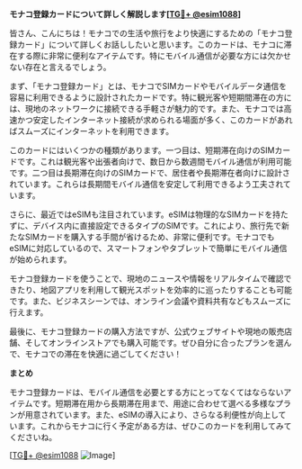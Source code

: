 **モナコ登録カードについて詳しく解説します[[TG💪+ @esim1088](https://t.me/s/esim1088)]**

皆さん、こんにちは！モナコでの生活や旅行をより快適にするための「モナコ登録カード」について詳しくお話ししたいと思います。このカードは、モナコに滞在する際に非常に便利なアイテムです。特にモバイル通信が必要な方には欠かせない存在と言えるでしょう。

まず、「モナコ登録カード」とは、モナコでSIMカードやモバイルデータ通信を容易に利用できるように設計されたカードです。特に観光客や短期間滞在の方には、現地のネットワークに接続できる手軽さが魅力的です。また、モナコでは高速かつ安定したインターネット接続が求められる場面が多く、このカードがあればスムーズにインターネットを利用できます。

このカードにはいくつかの種類があります。一つ目は、短期滞在向けのSIMカードです。これは観光客や出張者向けで、数日から数週間モバイル通信が利用可能です。二つ目は長期滞在向けのSIMカードで、居住者や長期滞在者向けに設計されています。これらは長期間モバイル通信を安定して利用できるよう工夫されています。

さらに、最近ではeSIMも注目されています。eSIMは物理的なSIMカードを持たずに、デバイス内に直接設定できるタイプのSIMです。これにより、旅行先で新たなSIMカードを購入する手間が省けるため、非常に便利です。モナコでもeSIMに対応しているので、スマートフォンやタブレットで簡単にモバイル通信が始められます。

モナコ登録カードを使うことで、現地のニュースや情報をリアルタイムで確認できたり、地図アプリを利用して観光スポットを効率的に巡ったりすることも可能です。また、ビジネスシーンでは、オンライン会議や資料共有などもスムーズに行えます。

最後に、モナコ登録カードの購入方法ですが、公式ウェブサイトや現地の販売店舗、そしてオンラインストアでも購入可能です。ぜひ自分に合ったプランを選んで、モナコでの滞在を快適に過ごしてください！

**まとめ**

モナコ登録カードは、モバイル通信を必要とする方にとってなくてはならないアイテムです。短期滞在用から長期滞在用まで、用途に合わせて選べる多様なプランが用意されています。また、eSIMの導入により、さらなる利便性が向上しています。これからモナコに行く予定がある方は、ぜひこのカードを利用してみてくださいね。

[[TG💪+ @esim1088](https://t.me/s/esim1088) ![Image](https://i.postimg.cc/Y0z9fWf4/image.png)]